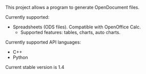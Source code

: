 This project allows a program to generate OpenDocument files.

Currently supported:
  * Spreadsheets (ODS files). Compatible with OpenOffice Calc.
    * Supported features: tables, charts, auto charts.

Currently supported API languages:
  * C++
  * Python

Current stable version is 1.4
